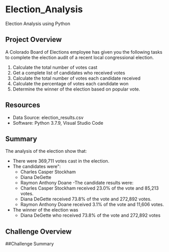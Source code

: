 # Election_Analysis
Election Analysis using Python

## Project Overview
A Colorado Board of Elections employee has given you the following tasks to complete the election audit of a recent local congressional election.

1. Calculate the total number of votes cast
2. Get a complete list of candidates who received votes
3. Calculate the total number of votes each candidate received
4. Calculate the percentage of votes each candidate won
5. Determine the winner of the election based on popular vote. 

## Resources
- Data Source: election_results.csv
- Software: Python 3.7.9, Visual Studio Code

## Summary

The analysis of the election show that:
- There were 369,711 votes cast in the election.
- The candidates were":
  - Charles Casper Stockham
  - Diana DeGette
  - Raymon Anthony Doane
-The candidate results were: 
  - Charles Casper Stockham received 23.0% of the vote and 85,213 votes.
  - Diana DeGette received 73.8% of the vote and 272,892 votes.
  - Raymon Anthony Doane received 3.1% of the vote and 11,606 votes.
- The winner of the election was
  - Diana DeGette who received 73.8% of the vote and 272,892 votes
  
## Challenge Overview

##Challenge Summary
